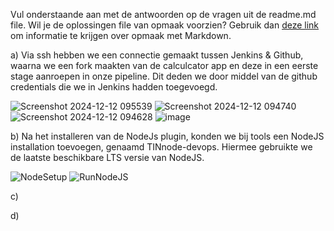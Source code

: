Vul onderstaande aan met de antwoorden op de vragen uit de readme.md file. Wil je de oplossingen file van opmaak voorzien? Gebruik dan [deze link](https://github.com/adam-p/markdown-here/wiki/Markdown-Cheatsheet) om informatie te krijgen over
opmaak met Markdown.


a) 
Via ssh hebben we een connectie gemaakt tussen Jenkins & Github, waarna we een fork maakten van de calculcator app en deze in een eerste stage aanroepen in onze pipeline.
Dit deden we door middel van de github credentials die we in Jenkins hadden toegevoegd.


![Screenshot 2024-12-12 095539](https://github.com/user-attachments/assets/127eff32-12ec-414d-9e41-0dcb53389662)
![Screenshot 2024-12-12 094740](https://github.com/user-attachments/assets/b94935c0-ba20-4797-bcfc-b447955cd4c4)
![Screenshot 2024-12-12 094628](https://github.com/user-attachments/assets/cf482dff-cb79-48bf-9e4a-8332d636c3cf)
![image](https://github.com/user-attachments/assets/4c35c08b-0437-4f27-ba16-ee1dd4a7d0d8)


b)
Na het installeren van de NodeJs plugin, konden we bij tools een NodeJS installation toevoegen, genaamd TINnode-devops.
Hiermee gebruikte we de laatste beschikbare LTS versie van NodeJS.

![NodeSetup](https://github.com/user-attachments/assets/7136df6a-ce0f-475d-9984-09e6d00ec719)
![RunNodeJS](https://github.com/user-attachments/assets/38c4ace3-c959-4feb-b136-7e34eddce33c)


c)


d)
